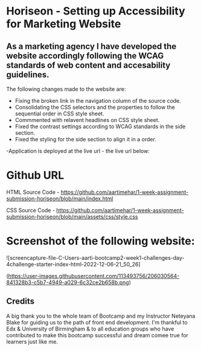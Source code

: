  # Horiseon - Setting up Accessibility for Marketing Website 
 
 ## As a marketing agency I have developed the website accordingly following the WCAG standards of web content and accesability guidelines. 

  The following changes made to the website are: 

- Fixing the broken link in the navigation column of the source code. 
- Consolidating the CSS selectors and the properties to follow the sequential order in CSS style sheet.
- Commmented with relavent headlines on CSS style sheet.
- Fixed the contrast settings according to WCAG standards in the side section.
- Fixed the styling for the side section to align it in a order. 

-Application is deployed at the live url -  the live url below:

#  Github URL 

HTML Source Code -  https://github.com/aartimehar/1-week-assignment-submission-horiseon/blob/main/index.html

CSS  Source Code -  https://github.com/aartimehar/1-week-assignment-submission-horiseon/blob/main/assets/css/style.css

# Screenshot of the following website: 
![screencapture-file-C-Users-aarti-bootcamp2-week1-challenges-day-4challenge-starter-index-html-2022-12-06-21_50_26]

(https://user-images.githubusercontent.com/113493756/206030564-841328b3-c5b7-4949-a029-6c32ce2b658b.png)


 
  ## Credits 
 
 A big thank you to the whole team of Bootcamp and my Instructor Neteyana Blake for guiding us to the path of front end development. I'm thankful to Edx & University of Birmingham & to all education groups who have contributed to make this bootcamp successful and dream comee true for learners just like me. 
 
 
 
 
 
